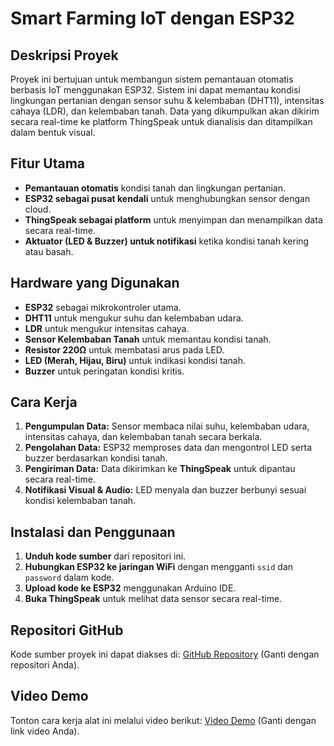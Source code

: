 # Smart Farming IoT dengan ESP32

## Deskripsi Proyek
Proyek ini bertujuan untuk membangun sistem pemantauan otomatis berbasis IoT menggunakan ESP32. Sistem ini dapat memantau kondisi lingkungan pertanian dengan sensor suhu & kelembaban (DHT11), intensitas cahaya (LDR), dan kelembaban tanah. Data yang dikumpulkan akan dikirim secara real-time ke platform ThingSpeak untuk dianalisis dan ditampilkan dalam bentuk visual.

## Fitur Utama
- **Pemantauan otomatis** kondisi tanah dan lingkungan pertanian.
- **ESP32 sebagai pusat kendali** untuk menghubungkan sensor dengan cloud.
- **ThingSpeak sebagai platform** untuk menyimpan dan menampilkan data secara real-time.
- **Aktuator (LED & Buzzer) untuk notifikasi** ketika kondisi tanah kering atau basah.

## Hardware yang Digunakan
- **ESP32** sebagai mikrokontroler utama.
- **DHT11** untuk mengukur suhu dan kelembaban udara.
- **LDR** untuk mengukur intensitas cahaya.
- **Sensor Kelembaban Tanah** untuk memantau kondisi tanah.
- **Resistor 220Ω** untuk membatasi arus pada LED.
- **LED (Merah, Hijau, Biru)** untuk indikasi kondisi tanah.
- **Buzzer** untuk peringatan kondisi kritis.

## Cara Kerja
1. **Pengumpulan Data:** Sensor membaca nilai suhu, kelembaban udara, intensitas cahaya, dan kelembaban tanah secara berkala.
2. **Pengolahan Data:** ESP32 memproses data dan mengontrol LED serta buzzer berdasarkan kondisi tanah.
3. **Pengiriman Data:** Data dikirimkan ke **ThingSpeak** untuk dipantau secara real-time.
4. **Notifikasi Visual & Audio:** LED menyala dan buzzer berbunyi sesuai kondisi kelembaban tanah.

## Instalasi dan Penggunaan
1. **Unduh kode sumber** dari repositori ini.
2. **Hubungkan ESP32 ke jaringan WiFi** dengan mengganti `ssid` dan `password` dalam kode.
3. **Upload kode ke ESP32** menggunakan Arduino IDE.
4. **Buka ThingSpeak** untuk melihat data sensor secara real-time.

## Repositori GitHub
Kode sumber proyek ini dapat diakses di: [GitHub Repository](https://github.com/username/smart-farming-iot) (Ganti dengan repositori Anda).

## Video Demo
Tonton cara kerja alat ini melalui video berikut: [Video Demo](https://youtu.be/demo-video) (Ganti dengan link video Anda).
